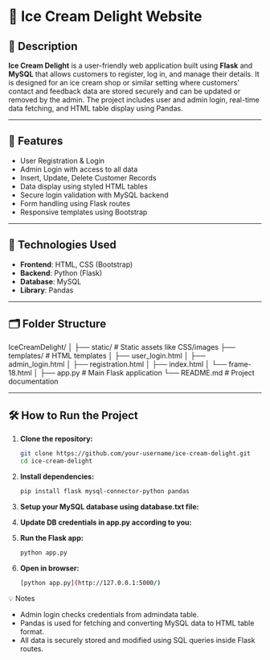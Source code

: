 # 🍨 Ice Cream Delight Website

## 📝 Description
**Ice Cream Delight** is a user-friendly web application built using **Flask** and **MySQL** that allows customers to register, log in, and manage their details. It is designed for an ice cream shop or similar setting where customers’ contact and feedback data are stored securely and can be updated or removed by the admin. The project includes user and admin login, real-time data fetching, and HTML table display using Pandas.

---

## 🚀 Features
- User Registration & Login
- Admin Login with access to all data
- Insert, Update, Delete Customer Records
- Data display using styled HTML tables
- Secure login validation with MySQL backend
- Form handling using Flask routes
- Responsive templates using Bootstrap

---

## 🧱 Technologies Used
- **Frontend**: HTML, CSS (Bootstrap)
- **Backend**: Python (Flask)
- **Database**: MySQL
- **Library**: Pandas

---

## 🗂️ Folder Structure

IceCreamDelight/
│
├── static/ # Static assets like CSS/images
├── templates/ # HTML templates
│ ├── user_login.html
│ ├── admin_login.html
│ ├── registration.html
│ ├── index.html
│ └── frame-18.html
│
├── app.py # Main Flask application
└── README.md # Project documentation

---

## 🛠️ How to Run the Project

1. **Clone the repository:**
   ```bash
   git clone https://github.com/your-username/ice-cream-delight.git
   cd ice-cream-delight

2. **Install dependencies:**
   ```bash
   pip install flask mysql-connector-python pandas

3. **Setup your MySQL database using database.txt file:**

4. **Update DB credentials in app.py according to you:**

5. **Run the Flask app:**
   ```bash
   python app.py

6. **Open in browser:**
   ```bash
   [python app.py](http://127.0.0.1:5000/)

💡 Notes
- Admin login checks credentials from admindata table.
- Pandas is used for fetching and converting MySQL data to HTML table format.
- All data is securely stored and modified using SQL queries inside Flask routes.
































